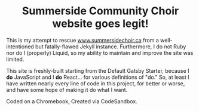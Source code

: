 <h1 align="center">
  Summerside Community Choir website goes legit!
</h1>

This is my attempt to rescue www.summersidechoir.ca from a well-intentioned but fatally-flawed Jekyll instance. Furthermore, I do not Ruby nor do I (properly) Liquid, so my ability to maintain and improve the site was limited.

This site is freshly-built starting from the Default Gatsby Starter, because I **do** JavaScript and I **do** React... for various definitions of "do." So, at least I have written nearly every line of code in this project, for better or worse, and have some hope of making it do what I want.

Coded on a Chromebook, Created via CodeSandbox.
